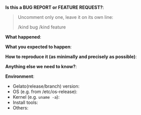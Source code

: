 <!-- This form is for bug reports and feature requests! -->

**Is this a BUG REPORT or FEATURE REQUEST?**:

> Uncomment only one, leave it on its own line: 
>
> /kind bug
> /kind feature


**What happened**:

**What you expected to happen**:

**How to reproduce it (as minimally and precisely as possible)**:


**Anything else we need to know?**:

**Environment**:
- Gelato(release/branch) version:
- OS (e.g. from /etc/os-release):
- Kernel (e.g. `uname -a`):
- Install tools:
- Others:
